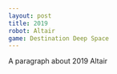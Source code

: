 ```yaml
---
layout: post
title: 2019
robot: Altair
game: Destination Deep Space
---
```


A paragraph about 2019 Altair
